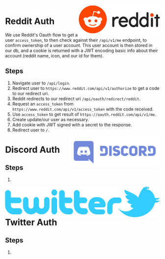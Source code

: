 <img height="100" align="right" src="./reddit.png">

# Reddit Auth

We use Reddit's Oauth flow to get a user `access_token`, to then check against their `/api/v1/me` endpoint, to confirm ownership of a user account. This user account is then stored in our db, and a cookie is returned with a JWT encoding basic info about their account (reddit name, icon, and our id for them).

## Steps

1. Navigate user to `/api/login`.
2. Redirect user to `https://www.reddit.com/api/v1/authorize` to get a code to our redirect uri.
3. Reddit redirects to our redirect uri `/api/oauth/redirect/reddit`.
4. Request an `access_token` from `https://www.reddit.com/api/v1/access_token` with the code received.
5. Use `access_token` to get result of `https://oauth.reddit.com/api/v1/me`.
6. Create update/our user as necessary.
7. Add cookie with JWT signed with a secret to the response.
8. Redirect user to `/`.

<img height="100" align="right" src="./discord.png">

# Discord Auth

## Steps

1.

<img height="100" align="right" src="./twitter.png">

# Twitter Auth

## Steps

1.